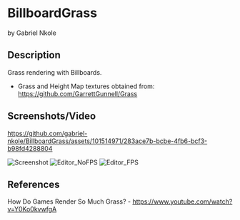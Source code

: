 # BillboardGrass
by Gabriel Nkole

## Description
Grass rendering with Billboards.
- Grass and Height Map textures obtained from: https://github.com/GarrettGunnell/Grass

## Screenshots/Video
https://github.com/gabriel-nkole/BillboardGrass/assets/101514971/283ace7b-bcbe-4fb6-bcf3-b98fd4288804

![Screenshot](https://github.com/gabriel-nkole/BillboardGrass/assets/101514971/0da4a3a7-eeec-4d6c-997a-c841d680cca8)
![Editor_NoFPS](https://github.com/gabriel-nkole/BillboardGrass/assets/101514971/949c56c3-81eb-42a8-877c-6abee0f78ae6)
![Editor_FPS](https://github.com/gabriel-nkole/BillboardGrass/assets/101514971/cfd4a4ef-1a8f-49e3-acdc-cb70fb7fb7cd)

## References
How Do Games Render So Much Grass? - https://www.youtube.com/watch?v=Y0Ko0kvwfgA
